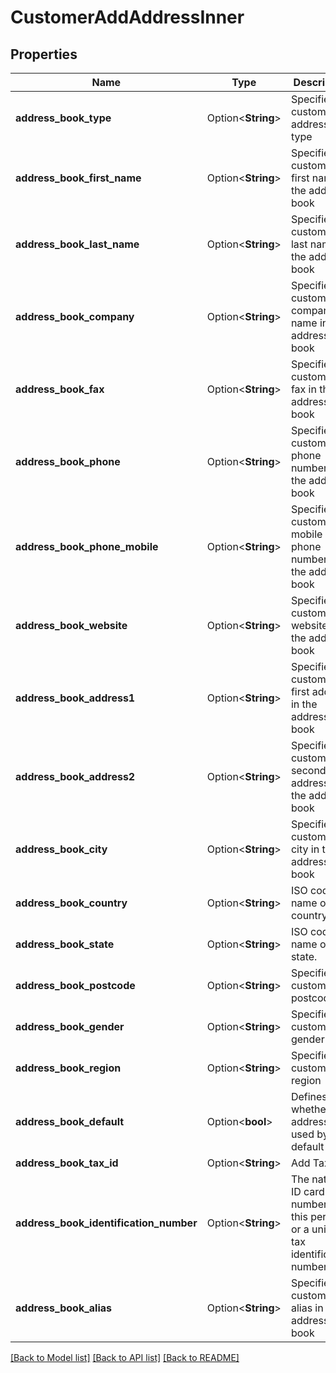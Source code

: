 # CustomerAddAddressInner

## Properties

Name | Type | Description | Notes
------------ | ------------- | ------------- | -------------
**address_book_type** | Option<**String**> | Specifies customer's address type | [optional]
**address_book_first_name** | Option<**String**> | Specifies customer's first name in the address book | [optional]
**address_book_last_name** | Option<**String**> | Specifies customer's last name in the address book | [optional]
**address_book_company** | Option<**String**> | Specifies customer's company name in the address book | [optional]
**address_book_fax** | Option<**String**> | Specifies customer's fax in the address book | [optional]
**address_book_phone** | Option<**String**> | Specifies customer's phone number in the address book | [optional]
**address_book_phone_mobile** | Option<**String**> | Specifies customer's mobile phone number in the address book | [optional]
**address_book_website** | Option<**String**> | Specifies customer's website in the address book | [optional]
**address_book_address1** | Option<**String**> | Specifies customer's first address in the address book | [optional]
**address_book_address2** | Option<**String**> | Specifies customer's second address in the address book | [optional]
**address_book_city** | Option<**String**> | Specifies customer's city in the address book | [optional]
**address_book_country** | Option<**String**> | ISO code or name of country | [optional]
**address_book_state** | Option<**String**> | ISO code or name of state. | [optional]
**address_book_postcode** | Option<**String**> | Specifies customer's postcode | [optional]
**address_book_gender** | Option<**String**> | Specifies customer's gender | [optional]
**address_book_region** | Option<**String**> | Specifies customer's region | [optional]
**address_book_default** | Option<**bool**> | Defines whether the address is used by default | [optional]
**address_book_tax_id** | Option<**String**> | Add Tax Id | [optional]
**address_book_identification_number** | Option<**String**> | The national ID card number of this person, or a unique tax identification number. | [optional]
**address_book_alias** | Option<**String**> | Specifies customer's alias in the address book | [optional]

[[Back to Model list]](../README.md#documentation-for-models) [[Back to API list]](../README.md#documentation-for-api-endpoints) [[Back to README]](../README.md)


